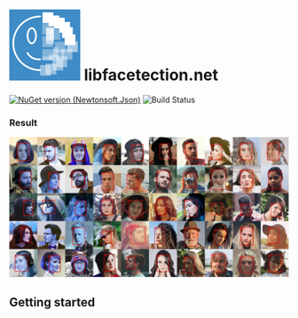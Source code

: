 # ![Logo](doc/assets/logo-small.png) libfacetection.net

[![NuGet version (Newtonsoft.Json)](https://img.shields.io/nuget/v/libfacedetection.net.svg?style=flat-square)](https://www.nuget.org/packages/libfacedetection.net/)
![Build Status](https://dev.azure.com/ricciolo/libfacedetection.net/_apis/build/status/Ricciolo.libfacedetection.net?branchName=master)

### Result
![Output generated with sample](doc/assets/faces.jpg)

## Getting started
